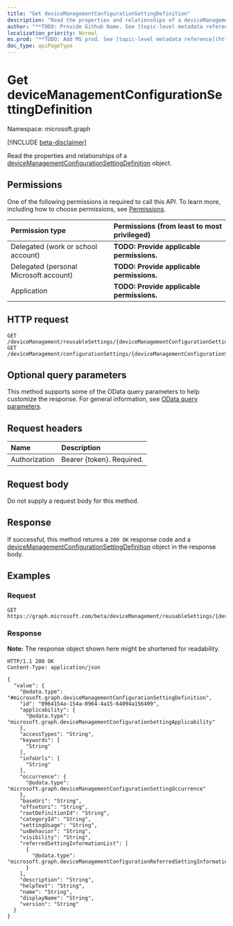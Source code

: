 ```yaml
---
title: "Get deviceManagementConfigurationSettingDefinition"
description: "Read the properties and relationships of a deviceManagementConfigurationSettingDefinition object."
author: "**TODO: Provide Github Name. See [topic-level metadata reference](https://msgo.azurewebsites.net/add/document/guidelines/metadata.html#topic-level-metadata)**"
localization_priority: Normal
ms.prod: "**TODO: Add MS prod. See [topic-level metadata reference](https://msgo.azurewebsites.net/add/document/guidelines/metadata.html#topic-level-metadata)**"
doc_type: apiPageType
---
```


# Get deviceManagementConfigurationSettingDefinition
Namespace: microsoft.graph

[!INCLUDE [beta-disclaimer](../../includes/beta-disclaimer.md)]

Read the properties and relationships of a [deviceManagementConfigurationSettingDefinition](../resources/intune-devicemanagementconfigurationsettingdefinition.md) object.

## Permissions
One of the following permissions is required to call this API. To learn more, including how to choose permissions, see [Permissions](/graph/permissions-reference).

|Permission type|Permissions (from least to most privileged)|
|:---|:---|
|Delegated (work or school account)|**TODO: Provide applicable permissions.**|
|Delegated (personal Microsoft account)|**TODO: Provide applicable permissions.**|
|Application|**TODO: Provide applicable permissions.**|

## HTTP request

<!-- {
  "blockType": "ignored"
}
-->
``` http
GET /deviceManagement/reusableSettings/{deviceManagementConfigurationSettingDefinitionId}
GET /deviceManagement/configurationSettings/{deviceManagementConfigurationSettingDefinitionId}
```

## Optional query parameters
This method supports some of the OData query parameters to help customize the response. For general information, see [OData query parameters](/graph/query-parameters).

## Request headers
|Name|Description|
|:---|:---|
|Authorization|Bearer {token}. Required.|

## Request body
Do not supply a request body for this method.

## Response

If successful, this method returns a `200 OK` response code and a [deviceManagementConfigurationSettingDefinition](../resources/intune-devicemanagementconfigurationsettingdefinition.md) object in the response body.

## Examples

### Request
<!-- {
  "blockType": "request",
  "name": "get_devicemanagementconfigurationsettingdefinition"
}
-->
``` http
GET https://graph.microsoft.com/beta/deviceManagement/reusableSettings/{deviceManagementConfigurationSettingDefinitionId}
```


### Response
**Note:** The response object shown here might be shortened for readability.
<!-- {
  "blockType": "response",
  "truncated": true,
  "@odata.type": "microsoft.graph.deviceManagementConfigurationSettingDefinition"
}
-->
``` http
HTTP/1.1 200 OK
Content-Type: application/json

{
  "value": {
    "@odata.type": "#microsoft.graph.deviceManagementConfigurationSettingDefinition",
    "id": "0964154a-154a-0964-4a15-64094a156409",
    "applicability": {
      "@odata.type": "microsoft.graph.deviceManagementConfigurationSettingApplicability"
    },
    "accessTypes": "String",
    "keywords": [
      "String"
    ],
    "infoUrls": [
      "String"
    ],
    "occurrence": {
      "@odata.type": "microsoft.graph.deviceManagementConfigurationSettingOccurrence"
    },
    "baseUri": "String",
    "offsetUri": "String",
    "rootDefinitionId": "String",
    "categoryId": "String",
    "settingUsage": "String",
    "uxBehavior": "String",
    "visibility": "String",
    "referredSettingInformationList": [
      {
        "@odata.type": "microsoft.graph.deviceManagementConfigurationReferredSettingInformation"
      }
    ],
    "description": "String",
    "helpText": "String",
    "name": "String",
    "displayName": "String",
    "version": "String"
  }
}
```

